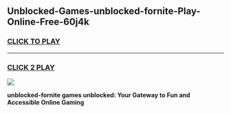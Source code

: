 
## Unblocked-Games-unblocked-fornite-Play-Online-Free-60j4k
<h3>
<a href="https://premium76.site?title=unblocked-fornite&ref=26A">CLICK TO PLAY</a></h3>
<hr>

<h3>
<a href="https://premium76.site?title=unblocked-fornite&ref=26A">CLICK 2 PLAY</a>
  
</h3>

<a href="https://premium76.site?title=unblocked-fornite&ref=26A"><img src="https://clearcache.store/games.png"></a>


**unblocked-fornite games unblocked: Your Gateway to Fun and Accessible Online Gaming**
